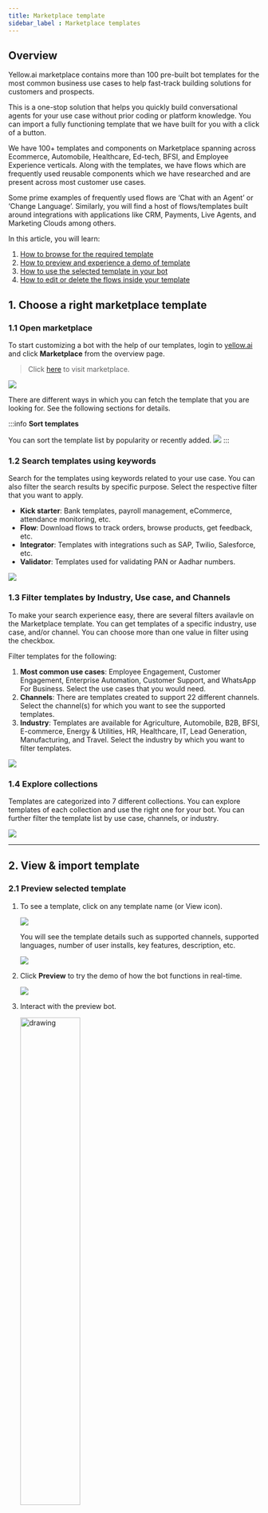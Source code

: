 ```yaml
---
title: Marketplace template 
sidebar_label : Marketplace templates
---
```


## Overview

Yellow.ai marketplace contains more than 100 pre-built bot templates for the most common business use cases to help fast-track building solutions for customers and prospects.  

This is a one-stop solution that helps you quickly build conversational agents for your use case without prior coding or platform knowledge. You can import a fully functioning template that we have built for you with a click of a button. 

We have 100+ templates and components on Marketplace spanning across Ecommerce, Automobile, Healthcare, Ed-tech, BFSI, and Employee Experience verticals. Along with the templates, we have flows which are frequently used reusable components which we have researched and are present across most customer use cases. 

Some prime examples of frequently used flows are ‘Chat with an Agent’ or ‘Change Language’. Similarly, you will find a host of flows/templates built around integrations with applications like CRM, Payments, Live Agents, and Marketing Clouds among others.

In this article, you will learn:

1. [How to browse for the required template](#1)
2. [How to preview and experience a demo of template](#2)
3. [How to use the selected template in your bot](#3)
4. [How to edit or delete the flows inside your template](#4)


## <a name="1"></a> 1. Choose a right marketplace template 

### 1.1 Open marketplace 

To start customizing a bot with the help of our templates, login to [yellow.ai](https://cloud.yellow.ai/auth/login) and click **Marketplace** from the overview page.

> Click [here](https://cloud.yellow.ai/marketplace) to visit marketplace. 


![](https://i.imgur.com/oQJRB60.jpg)


There are different ways in which you can fetch the template that you are looking for. See the following sections for details. 

:::info
**Sort templates**   

You can sort the template list by popularity or recently added. 
![](https://i.imgur.com/EXT9Vk1.png)
:::

### 1.2 Search templates using keywords

Search for the templates using keywords related to your use case. You can also filter the search results by specific purpose. Select the respective filter that you want to apply. 

- **Kick starter**: Bank templates, payroll management, eCommerce, attendance monitoring, etc. 
- **Flow**: Download flows to track orders, browse products, get feedback, etc. 
- **Integrator**: Templates with integrations such as SAP, Twilio, Salesforce, etc.
- **Validator**: Templates used for validating PAN or Aadhar numbers. 

![](https://i.imgur.com/5veE3JM.png)



### 1.3 Filter templates by Industry, Use case, and Channels

To make your search experience easy, there are several filters availavle on the Marketplace template. You can get templates of a specific industry, use case, and/or channel. You can choose more than one value in filter using the checkbox.

Filter templates for the following:
1. **Most common use cases**: Employee Engagement, Customer Engagement, Enterprise Automation, Customer Support, and WhatsApp For Business. Select the use cases that you would need.
2. **Channels**: There are templates created to support 22 different channels. Select the channel(s) for which you want to see the supported templates.
3. **Industry**: Templates are available for Agriculture, Automobile, B2B, BFSI, E-commerce, Energy & Utilities, HR, Healthcare, IT, Lead Generation, Manufacturing, and Travel. Select the industry by which you want to filter templates.


![](https://i.imgur.com/5cJ8FHS.png)


### 1.4 Explore collections

Templates are categorized into 7 different collections. You can explore templates of each collection and use the right one for your bot. You can further filter the template list by use case, channels, or industry.

![](https://i.imgur.com/MlEkolg.png)


***

## 2. View & import template

### <a name="2"></a> 2.1 Preview selected template 

1. To see a template, click on any template name (or View icon). 

   ![](https://i.imgur.com/m5VECfy.png)

   You will see the template details such as supported channels, supported languages, number of user installs, key features, description, etc. 

   ![](https://i.imgur.com/zuYvhvA.png)

2. Click **Preview** to try the demo of how the bot functions in real-time. 

   ![](https://i.imgur.com/lxSkaNt.png)

3. Interact with the preview bot.

   <img src="https://i.imgur.com/7FYZVtd.png" alt="drawing" width="50%"/>



### <a name="3"></a> 2.2 Use template in your bot

1. To import the template, click on any template name (or Use template icon). 

   ![](https://i.imgur.com/Wey5PYw.png)

- (Or) You can also open the template and click **+Use template**.

   ![](https://i.imgur.com/SP1uMq4.png)

2. Choose the bot that you want to add this template (these flows) and click **Use template**.

   ![](https://i.imgur.com/0uV4TOP.png)

:::note

**Export flows from one bot to another**

If you have an existing flow that is being used in one of your bots and you want to use the same flow in the current bot, you can do with the help of Marketplace component feature. This feature can be used when the available templates on our Marketplace does not match your requirement, but there is a functioning flow which is already exisiting on yellow.ai platform in another bot.
Click [here](https://docs.yellow.ai/docs/platform_concepts/studio/build/Flows/exportflow) to learn how. 
:::

3. Flows will be imported and trained automatically for your bot. 


## <a name="4"></a> 3. Edit imported flows 


To edit imported flows, go to **Automation** > **Build** > **Flows** and edit the flow. Learn more about flows and how to edit flows [here](https://docs.yellow.ai/docs/platform_concepts/studio/build/Flows/journeys). 

The following actions can be performed after exporting the template: 



#### Delete flow

If you have exported flows that are not relevant to your use case, you can delete the flows by clicking the menu on the right and selecting **Delete**. 
For example, if you have exported the same flow twice, one flow can be deleted or if your bot does not require verification, that flow can be deleted. 

![](https://i.imgur.com/u3yhreX.png)

#### Clone flow

If you want to reuse one flow more than once, you can clone the flows by clicking the menu on the right and selecting **Clone**. While cloning you can enter a custom flow name and description. 
For example, the 'Bike Models' and 'Bike Models clone' flow will have the same flow except the models displayed through it will be different. 

![](https://i.imgur.com/6fvtk0R.png)


#### Edit flow 

1. To edit a flow, open the flow by clicking on the flow name. 

![](https://i.imgur.com/gfw2hy9.png)

2. **Edit text**: Text inside each node can be rephrased. Open any node and enter the text in **Bot says**. For example,  "Remember me? I'm Mia, here to collect your AADHAR information." can be changed to "Hey! Please provide your AADHAR information."

<img src="https://i.imgur.com/ypOZfjh.png" alt="drawing" width="70%"/>

3. **Add new nodes**: New nodes can be added when required. 


| Nodes         | Description |
| ------------ | -------------------------------------------------------------------------------------------------------------------------------------------------------------------------------------------------------------------- |
| **Prompts**  | Prompts can be used when the bot expects a user to respond to the posed question. Click [here](https://docs.yellow.ai/docs/platform_concepts/studio/build/nodes/prompt-nodes) to learn more.                           |
| **Messages** | Messages can be used when the bot has to display information to the user without expecting any response. Click [here](https://docs.yellow.ai/docs/platform_concepts/studio/build/nodes/message-nodes1) to learn more. These nodes can be used to provide a human touch to the conversation. |
| **Action**   | Actions are non-interactive nodes that can be used to perform a specific task. Click [here](https://docs.yellow.ai/docs/platform_concepts/studio/build/nodes/action-nodes) to learn more.                            |
|    **Logic**   |  Logic nodes can be used when the flow must be branched based on the given conditions. Click [here](https://docs.yellow.ai/docs/platform_concepts/studio/build/nodes/logic-nodes) to learn more.  |

4. **Delete nodes**: You can delete a few unnecessary nodes provided in the default flow by clicking the delete icon. After deleting the node, connect the node to the next node so that the flow persists. 

![](https://i.imgur.com/7O9NTQz.png)

5. After editing, click **Publish changes**. 

![](https://i.imgur.com/oRoCiRc.jpg)





:::info

1. Learn how to **export flows** from one bot to another, [click here](https://docs.yellow.ai/docs/platform_concepts/studio/build/Flows/exportflow)
2. Learn to **debug the flows** in the template you imported, [click here](https://docs.yellow.ai/docs/platform_concepts/studio/test-and-publish-bot/debug-flow). 
3. Learn how to **publish the changes** after customizing your bot, [click here](https://docs.yellow.ai/docs/platform_concepts/studio/test-and-publish-bot/modes).
:::
   


